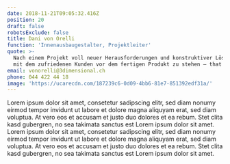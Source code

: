 ```yaml
---
date: 2018-11-21T09:05:32.416Z
position: 20
draft: false
robotsExclude: false
title: Dani von Orelli
function: 'Innenausbaugestalter, Projektleiter'
quote: >-
  Nach einem Projekt voll neuer Herausforderungen und konstruktiver Lösungen,
  mit dem zufriedenen Kunden vor dem fertigen Produkt zu stehen — that's it!
email: vonorelli@3dimensional.ch
phone: 044 422 44 18
image: 'https://ucarecdn.com/187239c6-0d09-4bb6-81e7-851392edf31a/'
---
```

Lorem ipsum dolor sit amet, consetetur sadipscing elitr, sed diam nonumy eirmod tempor invidunt ut labore et dolore magna aliquyam erat, sed diam voluptua. At vero eos et accusam et justo duo dolores et ea rebum. Stet clita kasd gubergren, no sea takimata sanctus est Lorem ipsum dolor sit amet. Lorem ipsum dolor sit amet, consetetur sadipscing elitr, sed diam nonumy eirmod tempor invidunt ut labore et dolore magna aliquyam erat, sed diam voluptua. At vero eos et accusam et justo duo dolores et ea rebum. Stet clita kasd gubergren, no sea takimata sanctus est Lorem ipsum dolor sit amet.
